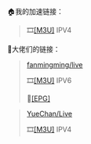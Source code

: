 🏠我的加速链接：

>🎞️[[M3U]](https://mirror.ghproxy.com/https://raw.githubusercontent.com/towerstreet/IPTV-TVBOX/main/网络直播.m3u)    IPV4

🎈大佬们的链接：

>[fanmingming/live](https://github.com/fanmingming/live)
>
>🎞️[[M3U]](https://mirror.ghproxy.com/https://raw.githubusercontent.com/fanmingming/live/main/tv/m3u/ipv6.m3u)    IPV6
>
>🔗[[EPG]](https://mirror.ghproxy.com/https://raw.githubusercontent.com/fanmingming/live/main/e.xml)

>[YueChan/Live](https://github.com/YueChan/Live)
>
>🎞️[[M3U]](https://mirror.ghproxy.com/https://raw.githubusercontent.com/YueChan/Live/main/Global.m3u)    IPV4

